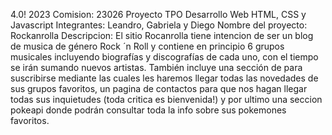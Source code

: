 <codoacodo/> 4.0! 2023
Comision: 23026
Proyecto TPO Desarrollo Web HTML, CSS y Javascript
Integrantes: Leandro, Gabriela y Diego
Nombre del proyecto: Rockanrolla
Descripcion: El sitio Rocanrolla tiene intencion de ser un blog de musica de género Rock ´n Roll y contiene en principio 6 grupos musicales incluyendo biografías y discografías de cada uno, con el tiempo se irán sumando nuevos artistas.
También incluye una sección de para suscribirse mediante las cuales les haremos llegar todas las novedades de sus grupos favoritos, un pagina de contactos para que nos hagan llegar todas sus inquietudes (toda critica es bienvenida!) y por ultimo una seccion pokeapi donde podrán consultar toda la info sobre sus pokemones favoritos.


